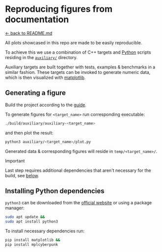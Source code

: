 # Reproducing figures from documentation

[<- back to README.md](..)

All plots showcased in this repo are made to be easily reproducible.

To achieve this we use a combination of C++ targets and [Python](https://www.python.org/) scripts residing in the [`auxiliary/`](../auxiliary/) directory.

Auxiliary targets are built together with tests, examples & benchmarks in a similar fashion. These targets can be invoked to generate numeric data, which is then visualized with [matplotlib](https://matplotlib.org/).

## Generating a figure

Build the project according to the [guide](guide_building_project.md).

To generate figures for `<target_name>` run corresponding executable:

```sh
./build/auxiliary/auxiliary-<target_name>
```

and then plot the result:

```sh
python3 auxiliary/<target_name>/plot.py 
```

Generated data & corresponding figures will reside in `temp/<target_name>/`.

> [!Important]
> Last step requires additional dependencies that aren't necessary for the build, see [below](#installing-python-dependencies).

## Installing Python dependencies

`python3` can be downloaded from the [official website](https://www.python.org/downloads/) or using a package manager:

```sh
sudo apt update &&
sudo apt install python3
```

To install necessary dependencies run:

```sh
pip install matplotlib &&
pip install mplcyberpunk
```